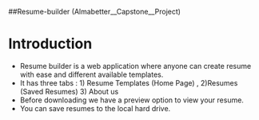 ##Resume-builder (Almabetter__Capstone__Project)

# Introduction
* Resume builder is a web application where anyone can create resume with ease and different available templates.
* It has three tabs : 1) Resume Templates (Home Page) , 2)Resumes (Saved Resumes) 3) About us 
* Before downloading we have a preview option to view your resume.
* You can save resumes to the local hard drive.
